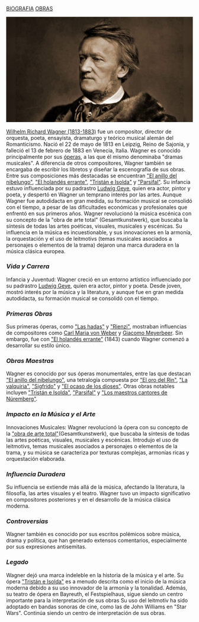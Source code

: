 [BIOGRAFIA](biografia.md)   [OBRAS](obras.md)

![imagen](wagner.jpg) 

[Wilhelm Richard Wagner (1813-1883)](https://www.youtube.com/watch?v=papllerfcGc&t=582s) fue un compositor, director de orquesta, poeta, ensayista, dramaturgo y teórico musical alemán del Romanticismo. Nació el 22 de mayo de 1813 en Leipzig, Reino de Sajonia, y falleció el 13 de febrero de 1883 en Venecia, Italia. Wagner es conocido principalmente por sus [óperas](obras.md), a las que él mismo denominaba "dramas musicales". A diferencia de otros compositores, Wagner también se encargaba de escribir los libretos y diseñar la escenografía de sus obras. Entre sus composiciones más destacadas se encuentran ["El anillo del nibelungo"](https://www.youtube.com/watch?v=sudfiLV_KmI), ["El holandés errante"](elHolandesHerrante.md), ["Tristán e Isolda"](tristanEIsolda.md) y ["Parsifal"](parsifal.md). Su infancia estuvo influenciada por su padrastro [Ludwig Geye](https://es.wikipedia.org/wiki/Ludwig_Geyer), quien era actor, pintor y poeta, y despertó en Wagner un temprano interés por las artes. Aunque Wagner fue autodidacta en gran medida, su formación musical se consolidó con el tiempo, a pesar de las dificultades económicas y profesionales que enfrentó en sus primeros años. Wagner revolucionó la música escénica con su concepto de la "obra de arte total" (Gesamtkunstwerk), que buscaba la síntesis de todas las artes poéticas, visuales, musicales y escénicas. Su influencia en la música es incuestionable, y sus innovaciones en la armonía, la orquestación y el uso de leitmotivs (temas musicales asociados a personajes o elementos de la trama) dejaron una marca duradera en la música clásica europea.

### *Vida y Carrera*
Infancia y Juventud: Wagner creció en un entorno artístico influenciado por su padrastro [Ludwig Geye](https://es.wikipedia.org/wiki/Ludwig_Geyer), quien era actor, pintor y poeta. Desde joven, mostró interés por la música y la literatura, y aunque fue en gran medida autodidacta, su formación musical se consolidó con el tiempo.

### *Primeras Obras*
Sus primeras óperas, como ["Las hadas"](lasHadas.md) y ["Rienzi"](rienzi.md), mostraban influencias de compositores como [Carl Maria von Weber](https://es.wikipedia.org/wiki/Carl_Maria_von_Weber) y [Giacomo Meyerbeer](https://es.wikipedia.org/wiki/Giacomo_Meyerbeer). Sin embargo, fue con ["El holandés errante"](elHolandesHerrante.md) (1843) cuando Wagner comenzó a desarrollar su estilo único.

### *Obras Maestras*
Wagner es conocido por sus óperas monumentales, entre las que destacan ["El anillo del nibelungo"](https://www.youtube.com/watch?v=sudfiLV_KmI), una tetralogía compuesta por ["El oro del Rin"](elOroDelRin.md), ["La valquiria"](laValquiria.md), ["Sigfrido"](sigfrido.md) y ["El ocaso de los dioses"](elOcasoDeLosDioses.md). Otras obras notables incluyen ["Tristán e Isolda"](tristanEIsolda.md), ["Parsifal"](parsifal.md) y ["Los maestros cantores de Núremberg"](losMaestrosContoresdeNurenberg.md).

### *Impacto en la Música y el Arte*
Innovaciones Musicales: Wagner revolucionó la ópera con su concepto de la ["obra de arte total"](https://www.youtube.com/watch?v=y8WWbY-jCgc&t=163s)(Gesamtkunstwerk), que buscaba la síntesis de todas las artes poéticas, visuales, musicales y escénicas. Introdujo el uso de leitmotivs, temas musicales asociados a personajes o elementos de la trama, y su música se caracteriza por texturas complejas, armonías ricas y orquestación elaborada.

### *Influencia Duradera*
Su influencia se extiende más allá de la música, afectando la literatura, la filosofía, las artes visuales y el teatro. Wagner tuvo un impacto significativo en compositores posteriores y en el desarrollo de la música clásica moderna.

### *Controversias*
Wagner también es conocido por sus escritos polémicos sobre música, drama y política, que han generado extensos comentarios, especialmente por sus expresiones antisemitas.

### *Legado*
Wagner dejó una marca indeleble en la historia de la música y el arte. Su ópera ["Tristán e Isolda"](https://www.youtube.com/watch?v=2bbwxVBkE7g) es a menudo descrita como el inicio de la música moderna debido a su uso innovador de la armonía y la tonalidad. Además, su teatro de ópera en Bayreuth, el Festspielhaus, sigue siendo un centro importante para la interpretación de sus obras
 Su uso del leitmotiv ha sido adoptado en bandas sonoras de cine, como las de John Williams en "Star Wars".
Continúa siendo un centro de interpretación de sus obras.







 









 




 




